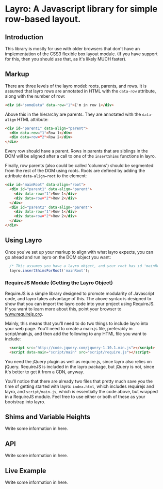 # Layro: A Javascript library for simple row-based layout. #
## Introduction ##

This library is mostly for use with older browsers that don't have an implementation
of the CSS3 flexible box layout module. (If you have support for this, then you should
use that, as it's likely MUCH faster).

## Markup ##
There are three levels of the layro model: roots, parents, and rows. It is assumed
that layro rows are annotated in HTML with the `data-row` attribute, along with
the number of row:
```html
<div id="someData" data-row="1">I'm in row 1</div>
```
Above this in the hierarchy are parents. They are annotated with the `data-align`
HTML attribute:
```html
<div id="parent1" data-align="parent">
  <div data-row="1">Row 1</div>
  <div data=row="2">Row 2</div>
</div>
```
Every row should have a parent. Rows in parents that are siblings in the DOM will
be aligned after a call to one of the ``insertShims`` functions in layro.

Finally, row parents (also could be called 'columns') should be segmented from
the rest of the DOM using roots. Roots are defined by adding the attribute
`data-align=root` to the element:
```html
<div id="mainRoot" data-align="root">
  <div id="parent1" data-align="parent">
    <div data-row="1">Row 1</div>
    <div data=row="2">Row 2</div>
  </div>
  <div id="parent2" data-align="parent">
    <div data-row="1">Row 1</div>
    <div data=row="2">Row 2</div>
  </div>
</div>
```

## Using Layro ##
Once you've set up your markup to align with what layro expects, you can go ahead
and run layro on the DOM object you want:
```javascript
  /* This assumes you have a layro object, and your root has id 'mainRoot' */
  layro.insertShimsForRoot('mainRoot');
```

### RequireJS Module (Getting the Layro Object) ###
RequireJS is a simple library designed to promote modularity of Javascript code,
and layro takes advantage of this. The above syntax is designed to show that
you can import the layro code into your project using RequireJS. If you want
to learn more about this, point your browser to www.requirejs.org.

Mainly, this means that you'll need to do two things to include layro into your
web page. You'll need to create a main.js file, preferably in script/main.js,
and then add the following to any HTML file you want to include:

```html
  <script src="http://code.jquery.com/jquery-1.10.1.min.js"></script>
  <script data-main="script/main" src="script/require.js"></script>
```

You need the jQuery plugin as well as require.js, since layro also relies on
jQuery. RequireJS is included in the layro package, but jQuery is not, since it's
better to get it from a CDN, anyway.

You'll notice that there are already two files that pretty much save you the time
of getting started with layro: `index.html`, which includes requirejs and layro,
and `script/main.js`, which is essentially the code above, but wrapped in a RequireJS
module.  Feel free to use either or both of these as your bootstrap into layro.

## Shims and Variable Heights ##
Write some information in here.

## API ##
Write some information in here.

## Live Example ##
Write some information in here.
